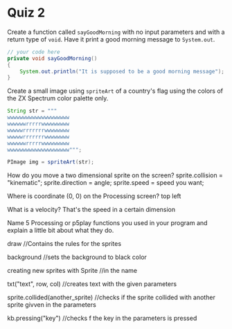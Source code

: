 # Quiz 2

Create a function called `sayGoodMorning` with no input parameters and with a return type of `void`. Have it print a good morning message to `System.out`.

```java
// your code here
private void sayGoodMorning()
{
	System.out.println("It is supposed to be a good morning message");
}
```

Create a small image using `spriteArt` of a country's flag using the colors of the ZX Spectrum color palette only.

```java
String str = """
wwwwwwwwwwwwwwwwwwww
wwwwwwrrrrrwwwwwwwww
wwwwwrrrrrrrwwwwwwww
wwwwwrrrrrrrwwwwwwww
wwwwwwrrrrrwwwwwwwww
wwwwwwwwwwwwwwwwwwww""";

PImage img = spriteArt(str);
```

How do you move a two dimensional sprite on the screen?
sprite.collision = "kinematic";
sprite.direction = angle;
sprite.speed = speed you want;

Where is coordinate (0, 0) on the Processing screen?
top left

What is a velocity?
That's the speed in a certain dimension

Name 5 Processing or p5play functions you used in your program and explain a little bit about what they do.

draw
//Contains the rules for the sprites

background
//sets the background to black color

creating new sprites with Sprite
//in the name

txt("text", row, col)
//creates text with the given parameters

sprite.collided(another_sprite)
//checks if the sprite collided with another sprite givven in the parameters

kb.pressing("key")
//checks f the key in the parameters is pressed

